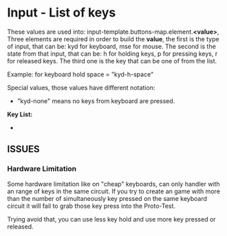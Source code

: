 # Input - List of keys

These values are used into: input-template.buttons-map.element.**&lt;value&gt;**, Three elements are required in order to build the **value**, the first is the type of input, that can be: kyd for keyboard, mse for mouse. The second is the state from that input, that can be: h for holding keys, p for pressing keys, r for released keys. The third one is the key that can be one of from the list. 

Example: for keyboard hold space = "kyd-h-space"

Special values, those values have different notation:

- "kyd-none" means no keys from keyboard are pressed. 

**Key List:**

- 



## ISSUES

### Hardware Limitation 

Some hardware limitation like on "cheap" keyboards, can only handler with an range of keys in the 
same circuit. If you try to create an game with more than the number of simultaneously key pressed on the same keyboard circuit it will fail to grab those key press into the Proto-Test. 

Trying avoid that, you can use less key hold and use more key pressed or released. 
